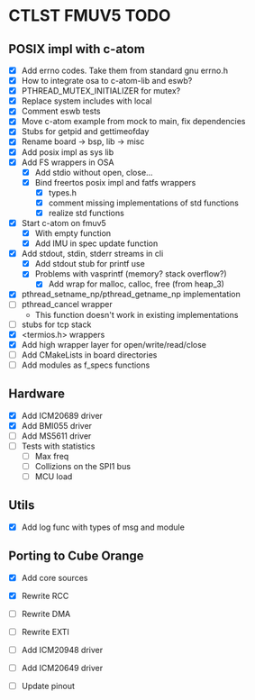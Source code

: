 # CTLST FMUV5 TODO
## POSIX impl with c-atom
- [x] Add errno codes. Take them from standard gnu errno.h
- [x] How to integrate osa to c-atom-lib and eswb?
- [x] PTHREAD_MUTEX_INITIALIZER for mutex?
- [x] Replace system includes with local
- [x] Comment eswb tests
- [x] Move c-atom example from mock to main, fix dependencies
- [x] Stubs for getpid and gettimeofday
- [x] Rename board -> bsp, lib -> misc
- [x] Add posix impl as sys lib
- [x] Add FS wrappers in OSA
  - [x] Add stdio without open, close...
  - [x] Bind freertos posix impl and fatfs wrappers
      - [x] types.h
      - [x] comment missing implementations of std functions
      - [x] realize std functions
- [x] Start c-atom on fmuv5
  - [x] With empty function
  - [x] Add IMU in spec update function
- [x] Add stdout, stdin, stderr streams in cli
  - [x] Add stdout stub for printf use
  - [x] Problems with vasprintf (memory? stack overflow?)
      - [x] Add wrap for malloc, calloc, free (from heap_3)
- [x] pthread_setname_np/pthread_getname_np implementation
- [ ] pthread_cancel wrapper
  - This function doesn't work in existing implementations
- [ ] stubs for tcp stack
- [x] <termios.h> wrappers
- [x] Add high wrapper layer for open/write/read/close
- [ ] Add CMakeLists in board directories
- [ ] Add modules as f_specs functions

## Hardware
- [x] Add ICM20689 driver
- [x] Add BMI055 driver
- [ ] Add MS5611 driver
- [ ] Tests with statistics
  - [ ] Max freq
  - [ ] Collizions on the SPI1 bus
  - [ ] MCU load

## Utils
- [x] Add log func with types of msg and module

## Porting to Cube Orange
- [x] Add core sources
- [x] Rewrite RCC
- [ ] Rewrite DMA
- [ ] Rewrite EXTI
- [ ] Add ICM20948 driver
- [ ] Add ICM20649 driver
- [ ] Update pinout

